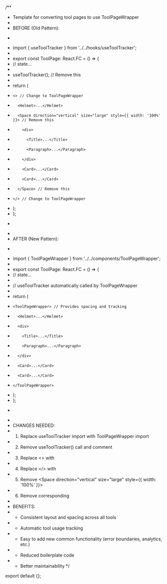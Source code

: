 /**
 * Template for converting tool pages to use ToolPageWrapper
 * 
 * BEFORE (Old Pattern):
 * ```tsx
 * import { useToolTracker } from '../../hooks/useToolTracker';
 * 
 * export const ToolPage: React.FC = () => {
 *   // state...
 *   
 *   useToolTracker(); // Remove this
 *   
 *   return (
 *     <> // Change to ToolPageWrapper
 *       <Helmet>...</Helmet>
 *       <Space direction="vertical" size="large" style={{ width: '100%' }}> // Remove this
 *         <div>
 *           <Title>...</Title>
 *           <Paragraph>...</Paragraph>
 *         </div>
 *         <Card>...</Card>
 *         <Card>...</Card>
 *       </Space> // Remove this
 *     </> // Change to ToolPageWrapper
 *   );
 * };
 * ```
 * 
 * AFTER (New Pattern):
 * ```tsx
 * import { ToolPageWrapper } from '../../components/ToolPageWrapper';
 * 
 * export const ToolPage: React.FC = () => {
 *   // state...
 *   
 *   // useToolTracker automatically called by ToolPageWrapper
 *   
 *   return (
 *     <ToolPageWrapper> // Provides spacing and tracking
 *       <Helmet>...</Helmet>
 *       <div>
 *         <Title>...</Title>
 *         <Paragraph>...</Paragraph>
 *       </div>
 *       <Card>...</Card>
 *       <Card>...</Card>
 *     </ToolPageWrapper>
 *   );
 * };
 * ```
 * 
 * CHANGES NEEDED:
 * 1. Replace useToolTracker import with ToolPageWrapper import
 * 2. Remove useToolTracker() call and comment
 * 3. Replace <> with <ToolPageWrapper>
 * 4. Replace </> with </ToolPageWrapper>
 * 5. Remove <Space direction="vertical" size="large" style={{ width: '100%' }}>
 * 6. Remove corresponding </Space>
 * 
 * BENEFITS:
 * - Consistent layout and spacing across all tools
 * - Automatic tool usage tracking
 * - Easy to add new common functionality (error boundaries, analytics, etc.)
 * - Reduced boilerplate code
 * - Better maintainability
 */

export default {};
